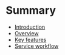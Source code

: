 # Summary

* [Introduction](README.md)
* [Overview](overview.md)
* [Key features](key-features.md)
* [Service workflow](service-workflow.md)

